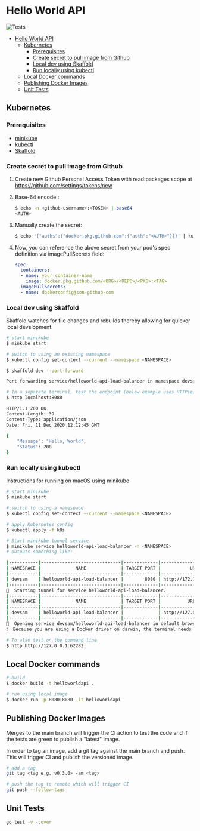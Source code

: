 # Hello World API

![Tests](https://github.com/sam-atkins/helloworldapi/workflows/CI/badge.svg)

- [Hello World API](#hello-world-api)
  - [Kubernetes](#kubernetes)
    - [Prerequisites](#prerequisites)
    - [Create secret to pull image from Github](#create-secret-to-pull-image-from-github)
    - [Local dev using Skaffold](#local-dev-using-skaffold)
    - [Run locally using kubectl](#run-locally-using-kubectl)
  - [Local Docker commands](#local-docker-commands)
  - [Publishing Docker Images](#publishing-docker-images)
  - [Unit Tests](#unit-tests)

## Kubernetes

### Prerequisites

- [minikube](https://minikube.sigs.k8s.io/docs/)
- [kubectl](https://kubernetes.io/docs/tasks/tools/install-kubectl/)
- [Skaffold](https://skaffold.dev)

### Create secret to pull image from Github

1. Create new Github Personal Access Token with read:packages scope at https://github.com/settings/tokens/new
2. Base-64 encode <your-github-username>:<TOKEN>

    ```bash
    $ echo -n <github-username>:<TOKEN> | base64
    <AUTH>
    ```

3. Manually create the secret:

    ```bash
    $ echo '{"auths":{"docker.pkg.github.com":{"auth":"<AUTH>"}}}' | kubectl create secret generic dockerconfigjson-github-com --type=kubernetes.io/dockerconfigjson --from-file=.dockerconfigjson=/dev/stdin
    ```

3. Now, you can reference the above secret from your pod's spec definition via imagePullSecrets field:

    ```yaml
    spec:
      containers:
      - name: your-container-name
        image: docker.pkg.github.com/<ORG>/<REPO>/<PKG>:<TAG>
      imagePullSecrets:
      - name: dockerconfigjson-github-com
    ```

### Local dev using Skaffold

Skaffold watches for file changes and rebuilds thereby allowing for quicker local development.

```bash
# start minikube
$ minkube start

# switch to using an existing namespace
$ kubectl config set-context --current --namespace <NAMESPACE>

$ skaffold dev --port-forward

Port forwarding service/helloworld-api-load-balancer in namespace devsam, remote port 8080 -> address 127.0.0.1 port 8080

# In a separate terminal, test the endpoint (below example uses HTTPie)
$ http localhost:8080

HTTP/1.1 200 OK
Content-Length: 39
Content-Type: application/json
Date: Fri, 11 Dec 2020 12:12:45 GMT

{
    "Message": "Hello, World",
    "Status": 200
}
```

### Run locally using kubectl

Instructions for running on macOS using minikube

```bash
# start minikube
$ minkube start

# switch to using a namespace
$ kubectl config set-context --current --namespace <NAMESPACE>

# apply Kubernetes config
$ kubectl apply -f k8s

# Start minikube tunnel service
$ minikube service helloworld-api-load-balancer -n <NAMESPACE>
# outputs something like:

|-----------|------------------------------|-------------|-------------------------|
| NAMESPACE |             NAME             | TARGET PORT |           URL           |
|-----------|------------------------------|-------------|-------------------------|
| devsam    | helloworld-api-load-balancer |        8080 | http://172.17.0.2:32464 |
|-----------|------------------------------|-------------|-------------------------|
🏃  Starting tunnel for service helloworld-api-load-balancer.
|-----------|------------------------------|-------------|------------------------|
| NAMESPACE |             NAME             | TARGET PORT |          URL           |
|-----------|------------------------------|-------------|------------------------|
| devsam    | helloworld-api-load-balancer |             | http://127.0.0.1:62282 |
|-----------|------------------------------|-------------|------------------------|
🎉  Opening service devsam/helloworld-api-load-balancer in default browser...
❗  Because you are using a Docker driver on darwin, the terminal needs to be open to run it.

# To also test on the command line
$ http http://127.0.0.1:62282
```

## Local Docker commands

```bash
# build
$ docker build -t helloworldapi .

# run using local image
$ docker run -p 8080:8080 -it helloworldapi
```

## Publishing Docker Images

Merges to the main branch will trigger the CI action to test the code and if the tests are green to publish a "latest" image.

In order to tag an image, add a git tag against the main branch and push. This will trigger CI and publish the versioned image.

```bash
# add a tag
git tag <tag e.g. v0.3.0> -am <tag>

# push the tag to remote which will trigger CI
git push --follow-tags
```

## Unit Tests

```bash
go test -v -cover
```

